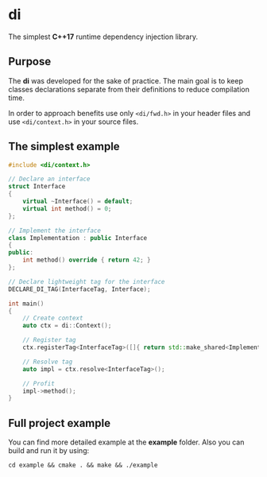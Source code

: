 # di
The simplest **C++17** runtime dependency injection library.
## Purpose
The **di** was developed for the sake of practice. The main goal is to keep classes declarations separate from their definitions to reduce compilation time.

In order to approach benefits use only `<di/fwd.h>` in your header files and use `<di/context.h>` in your source files.


## The simplest example
```cpp
#include <di/context.h>

// Declare an interface
struct Interface
{
    virtual ~Interface() = default;
    virtual int method() = 0;
};

// Implement the interface
class Implementation : public Interface
{
public:
    int method() override { return 42; }
};

// Declare lightweight tag for the interface
DECLARE_DI_TAG(InterfaceTag, Interface);

int main()
{
    // Create context
    auto ctx = di::Context();

    // Register tag
    ctx.registerTag<InterfaceTag>([]{ return std::make_shared<Implementation>(); });

    // Resolve tag
    auto impl = ctx.resolve<InterfaceTag>();

    // Profit
    impl->method();
}
```

## Full project example
You can find more detailed example at the **example** folder. Also you can build and run it by using:

```
cd example && cmake . && make && ./example
```

